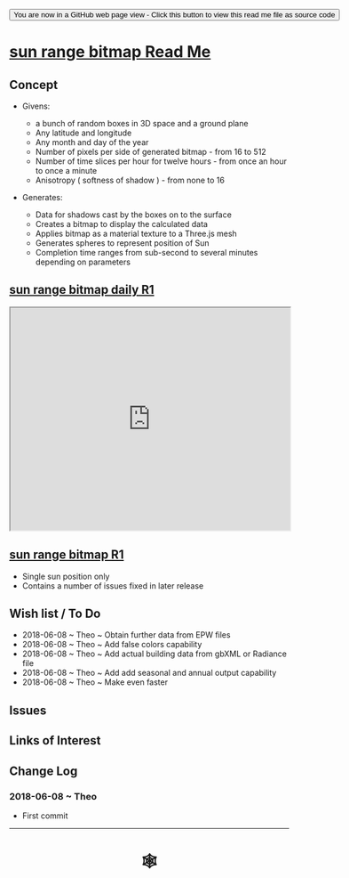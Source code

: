 <span style=display:none; >[You are now in a GitHub source code view - click this link to view Read Me file as a web page](http://www.ladybug.tools/spider/index.html#solar-well/sun-range-bitmap/README.md "View file as a web page." ) </span>

<div><input type=button onclick="window.location.href='https://github.com/ladybug-tools/spider/tree/master/solar-well/sun-range-bitmap/README.md'"
value="You are now in a GitHub web page view - Click this button to view this read me file as source code" ><div>

# [sun range bitmap Read Me]( #solar-well/sun-range-bitmap/README.md )


## Concept

* Givens:
	* a bunch of random boxes in 3D space and a ground plane
	* Any latitude and longitude
	* Any month and day of the year
	* Number of pixels per side of generated bitmap - from 16 to 512
	* Number of time slices per hour for twelve hours - from once an hour to once a minute
	* Anisotropy ( softness of shadow ) - from none to 16

* Generates:
	* Data for shadows cast by the boxes on to the surface
	* Creates a bitmap to display the calculated data
	* Applies bitmap as a material texture to a Three.js mesh
	* Generates spheres to represent position of Sun
	* Completion time ranges from sub-second to several minutes depending on parameters


## [sun range bitmap daily R1]( http://www.ladybug.tools/spider/solar-well/sun-range-bitmap/sun-range-bitmap-daily-r1.html )

<iframe class=iframeReadMe src=http://www.ladybug.tools/spider/solar-well/sun-range-bitmap/sun-range-bitmap-daily-r1.html width=100% height=400px >Iframes are not displayed on github.com</iframe>


## [sun range bitmap R1]( http://www.ladybug.tools/spider/solar-well/sun-range-bitmap/sun-range-bitmap-r1.html )

* Single sun position only
* Contains a number of issues fixed in later release

## Wish list / To Do

* 2018-06-08 ~ Theo ~ Obtain further data from EPW files
* 2018-06-08 ~ Theo ~ Add false colors capability
* 2018-06-08 ~ Theo ~ Add actual building data from gbXML or Radiance file
* 2018-06-08 ~ Theo ~ Add add seasonal and annual output capability
* 2018-06-08 ~ Theo ~ Make even faster


## Issues



## Links of Interest



## Change Log

### 2018-06-08 ~ Theo

* First commit


***

# <center title="hello!" ><a href=javascript:window.scrollTo(0,0); style=text-decoration:none; > &#x1f578; </a></center>



